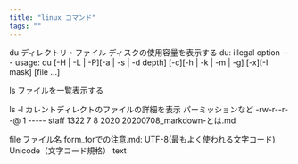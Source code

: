 ```yaml
---
title: "linux コマンド"
tags: ""
---
```


du ディレクトリ・ファイル
ディスクの使用容量を表示する
du: illegal option -- -
usage: du [-H | -L | -P][-a | -s | -d depth] [-c][-h | -k | -m | -g] [-x][-I mask] [file ...]

ls ファイルを一覧表示する

ls -l
カレントディレクトのファイルの詳細を表示
パーミッションなど
\-rw-r--r--@ 1 -----  staff   1322  7  8  2020 20200708_markdown-とは.md

file ファイル名
form_forでの注意.md: UTF-8(最もよく使われる文字コード) Unicode（文字コード規格） text
